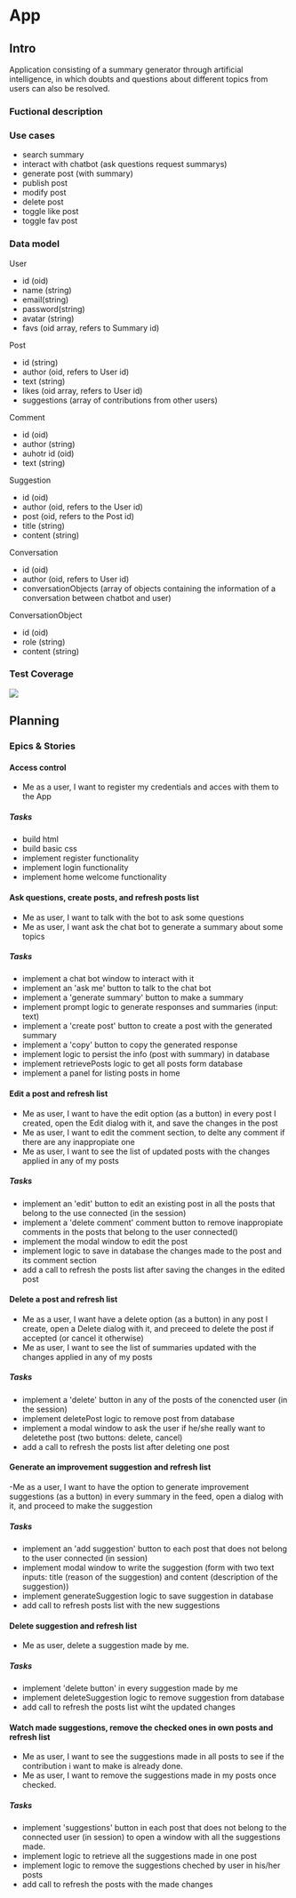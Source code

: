 # App

## Intro

Application consisting of a summary generator through artificial intelligence, in which doubts and questions about different topics from users can also be resolved.

### Fuctional description

### Use cases
- search summary
- interact with chatbot (ask questions request summarys)
- generate post (with summary)
- publish post
- modify post
- delete post
- toggle like post
- toggle fav post

### Data model

User
- id (oid)
- name (string)
- email(string)
- password(string)
- avatar (string)
- favs (oid array, refers to Summary id)

Post
- id (string)
- author (oid, refers to User id)
- text (string)
- likes (oid array, refers to User id)
- suggestions (array of contributions from other users)

Comment
- id (oid)
- author (string)
- auhotr id (oid)
- text (string)

Suggestion
- id (oid)
- author (oid, refers to the User id)
- post (oid, refers to the Post id)
- title (string)
- content (string)

Conversation
- id (oid)
- author (oid, refers to User id)
- conversationObjects (array of objects containing the information of a conversation between chatbot and user)

ConversationObject
- id (oid)
- role (string)
- content (string)


### Test Coverage

![](https://wac-cdn.atlassian.com/dam/jcr:f29e7890-4a7a-4590-bc8b-c4c775ec301d/CDmicro-600x338-retina2x-A_11-58-7.png?cdnVersion=1125)

## Planning

### Epics & Stories

#### Access control

- Me as a user, I want to register my credentials and acces with them to the App

##### Tasks

- build html
- build basic css
- implement register functionality
- implement login functionality
- implement home welcome functionality

#### Ask questions, create posts, and refresh posts list

- Me as user, I want to talk with the bot to ask some questions
- Me as user, I want ask the chat bot to generate a summary about some topics

##### Tasks

- implement a chat bot window to interact with it
- implement an 'ask me' button to talk to the chat bot
- implement a 'generate summary' button to make a summary
- implement prompt logic to generate responses and summaries (input: text)
- implement a 'create post' button to create a post with the generated summary
- implement a 'copy' button to copy the generated response
- implement logic to persist the info (post with summary) in database 
- implement retrievePosts logic to get all posts form database
- implement a panel for listing posts in home

#### Edit a post and refresh list

- Me as user, I want to have the edit option (as a button) in every post I created, open the Edit dialog with it, and save the changes in the post
- Me as user, I want to edit the comment section, to delte any comment if there are any inappropiate one
- Me as user, I want to see the list of updated posts with the changes applied in any of my posts

##### Tasks

- implement an 'edit' button to edit an existing post in all the posts that belong to the use connected (in the session)
- implement a 'delete comment' comment button to remove inappropiate comments in the posts that belong to the user connected()
- implement the modal window to edit the post
- implement logic to save in database the changes made to the post and its comment section
- add a call to refresh the posts list after saving the changes in the edited post

#### Delete a post and refresh list

- Me as a user, I want have a delete option (as a button) in any post I create, open a Delete dialog with it, and preceed to delete the post if accepted (or cancel it otherwise)
- Me as user, I want to see the list of summaries updated with the changes applied in any of my posts

##### Tasks

- implement a 'delete' button in any of the posts of the conencted user (in the session)
- implement deletePost logic to remove post from database
- implement a modal window to ask the user if he/she really want to deletethe post (two buttons: delete, cancel)
- add a call to refresh the posts list after deleting one post

#### Generate an improvement suggestion and refresh list

-Me as a user, I want to have the option to generate improvement suggestions (as a button) in every summary in the feed, open a dialog with it, and proceed to make the suggestion

##### Tasks

- implement an 'add suggestion' button to each post that does not belong to the user connected (in session)
- implement modal window to write the suggestion (form with two text inputs: title (reason of the suggestion) and content (description of the suggestion))
- implement generateSuggestion logic to save suggestion in database
- add call to refresh posts list with the new suggestions

#### Delete suggestion and refresh list

- Me as user, delete a suggestion made by me.

##### Tasks

- implement 'delete button' in every suggestion made by me
- implement deleteSuggestion logic to remove suggestion from database
- add call to refresh the posts list wiht the updated changes

#### Watch made suggestions, remove the checked ones in own posts and refresh list

- Me as user, I want to see the suggestions made in all posts to see if the contribution i want to make is already done.
- Me as user, I want to remove the suggestions made in my posts once checked.

##### Tasks

- implement 'suggestions' button in each post that does not belong to the connected user (in session) to open a window with all the suggestions made.
- implement logic to retrieve all the suggestions made in one post
- implement logic to remove the suggestions cheched by user in his/her posts
- add call to refresh the posts with the made changes